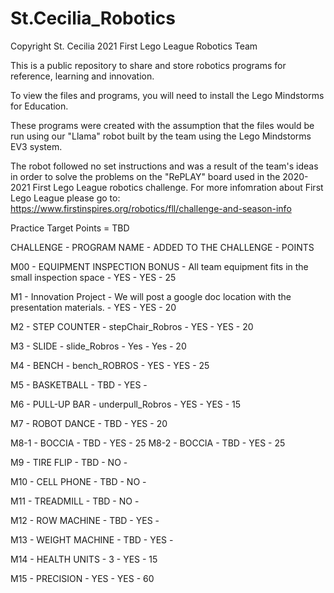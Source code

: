 # St.Cecilia_Robotics

Copyright St. Cecilia 2021 First Lego League Robotics Team

This is a public repository to share and store robotics programs for reference, learning and innovation.  

To view the files and programs, you will need to install the Lego Mindstorms for Education.  

These programs were created with the assumption that the files would be run using our "Llama" robot built by the team using the Lego Mindstorms EV3 system.  

The robot followed no set instructions and was a result of the team's ideas in order to solve the problems on the "RePLAY" board used in the 2020-2021 First Lego League robotics challenge.   For more infomration about First Lego League please go to: https://www.firstinspires.org/robotics/fll/challenge-and-season-info 


Practice Target Points = TBD

CHALLENGE - PROGRAM NAME - ADDED TO THE CHALLENGE - POINTS

M00 - EQUIPMENT INSPECTION BONUS - All team equipment fits in the small inspection space - YES - YES - 25

M1 - Innovation Project - We will post a google doc location with the presentation materials. - YES - YES - 20 
  
M2 - STEP COUNTER - stepChair_Robros - YES - YES - 20
  
M3 - SLIDE - slide_Robros - Yes - Yes - 20 
  
M4 - BENCH - bench_ROBROS - YES - YES - 25
  
M5 - BASKETBALL - TBD - YES - 
  
M6 - PULL-UP BAR - underpull_Robros - YES - YES - 15
  
M7 - ROBOT DANCE - TBD - YES - 20
  
M8-1 - BOCCIA - TBD - YES - 25
M8-2 - BOCCIA - TBD - YES - 25
  
M9 - TIRE FLIP - TBD - NO - 
  
M10 - CELL PHONE - TBD - NO - 
  
M11 - TREADMILL - TBD - NO - 
  
M12 - ROW MACHINE - TBD - YES - 
  
M13 - WEIGHT MACHINE - TBD - YES - 
  
M14 - HEALTH UNITS - 3  - YES - 15

M15 - PRECISION - YES - YES - 60



